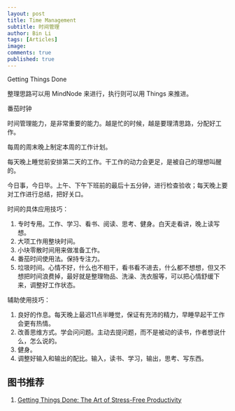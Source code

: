 ```yaml
---
layout: post
title: Time Management
subtitle: 时间管理
author: Bin Li
tags: [Articles]
image: 
comments: true
published: true
---
```


Getting Things Done


整理思路可以用 MindNode 来进行，执行则可以用 Things 来推进。

番茄时钟

时间管理能力，是非常重要的能力。越是忙的时候，越是要理清思路，分配好工作。

每周的周末晚上制定本周的工作计划。

每天晚上睡觉前安排第二天的工作。干工作的动力会更足，是被自己的理想叫醒的。

今日事，今日毕。上午、下午下班前的最后十五分钟，进行检查验收；每天晚上要对工作进行总结，把好关口。

时间的具体应用技巧：
1. 专时专用。工作、学习、看书、阅读、思考、健身。白天走看讲，晚上读写想。
2. 大项工作用整块时间。
3. 小块零散时间用来做准备工作。
4. 番茄时间使用法。保持专注力。
5. 垃圾时间。心情不好，什么也不相干，看书看不进去，什么都不想想，但又不想把时间浪费掉，最好就是整理物品、洗澡、洗衣服等，可以把心情舒缓下来，调整好工作状态。

辅助使用技巧：
1. 良好的作息。每天晚上最迟11点半睡觉，保证有充沛的精力，早睡早起干工作会更有热情。
2. 改善思维方式。学会问问题。主动去提问题，而不是被动的读书，作者想说什么，怎么说的。
3. 健身。
4. 调整好输入和输出的配比。输入，读书、学习，输出，思考、写东西。



## 图书推荐
1. [Getting Things Done: The Art of Stress-Free Productivity]()